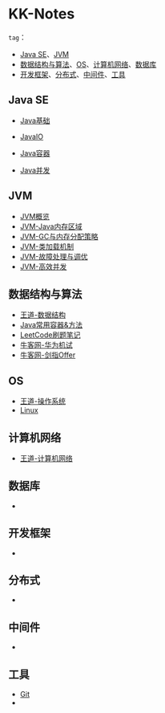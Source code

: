 # KK-Notes

`tag`：

- [Java SE](#Java-SE)、[JVM](#JVM)
- [数据结构与算法](#数据结构与算法)、[OS](#OS)、[计算机网络](#计算机网络)、[数据库](#数据库)
- [开发框架](#开发框架)、[分布式](#分布式)、[中间件](#中间件)、[工具](#工具)



## Java SE

- [Java基础](./Java/Java基础.md)

- [JavaIO](./Java/JavaIO.md)
- [Java容器](./Java/Java容器.md)
- [Java并发](./Java/Java并发.md)

## JVM

- [JVM概览](./Java/JVM.md)
- [JVM-Java内存区域](./Java/JVM-Java内存区域)
- [JVM-GC与内存分配策略](./Java/JVM-GC与内存分配策略.md)
- [JVM-类加载机制](./Java/JVM-类加载机制.md)
- [JVM-故障处理与调优](./Java/JVM-故障处理与调优.md)
- [JVM-高效并发](./Java/JVM-高效并发.md)



## 数据结构与算法

- [王道-数据结构](./数据结构与算法/王道-数据结构.md)
- [Java常用容器&方法](./数据结构与算法/Java常用容器&方法)
- [LeetCode刷题笔记](./数据结构与算法/LeetCode刷题笔记)
- [牛客网-华为机试](./数据结构与算法/牛客网-华为机试)
- [牛客网-剑指Offer](./数据结构与算法/牛客网-剑指Offer)



## OS

- [王道-操作系统](./OS/王道-操作系统)
- [Linux](./OS/Linux.md)



## 计算机网络

- [王道-计算机网络](./计算机网络/王道-计算机网络.md)





## 数据库

- 



## 开发框架

- 



## 分布式

- 



## 中间件

- 



## 工具

- [Git](./Git/Git.md)
- 
